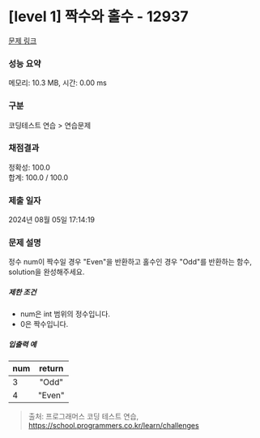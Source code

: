 # [level 1] 짝수와 홀수 - 12937 

[문제 링크](https://school.programmers.co.kr/learn/courses/30/lessons/12937) 

### 성능 요약

메모리: 10.3 MB, 시간: 0.00 ms

### 구분

코딩테스트 연습 > 연습문제

### 채점결과

정확성: 100.0<br/>합계: 100.0 / 100.0

### 제출 일자

2024년 08월 05일 17:14:19

### 문제 설명

<p style="user-select: auto !important;">정수 num이 짝수일 경우 "Even"을 반환하고 홀수인 경우 "Odd"를 반환하는 함수, solution을 완성해주세요.</p>

<h5 style="user-select: auto !important;">제한 조건</h5>

<ul style="user-select: auto !important;">
<li style="user-select: auto !important;">num은 int 범위의 정수입니다.</li>
<li style="user-select: auto !important;">0은 짝수입니다.</li>
</ul>

<h5 style="user-select: auto !important;">입출력 예</h5>
<table class="table" style="user-select: auto !important;">
        <thead style="user-select: auto !important;"><tr style="user-select: auto !important;">
<th style="user-select: auto !important;">num</th>
<th style="text-align: center; user-select: auto !important;">return</th>
</tr>
</thead>
        <tbody style="user-select: auto !important;"><tr style="user-select: auto !important;">
<td style="user-select: auto !important;">3</td>
<td style="text-align: center; user-select: auto !important;">"Odd"</td>
</tr>
<tr style="user-select: auto !important;">
<td style="user-select: auto !important;">4</td>
<td style="text-align: center; user-select: auto !important;">"Even"</td>
</tr>
</tbody>
      </table>

> 출처: 프로그래머스 코딩 테스트 연습, https://school.programmers.co.kr/learn/challenges